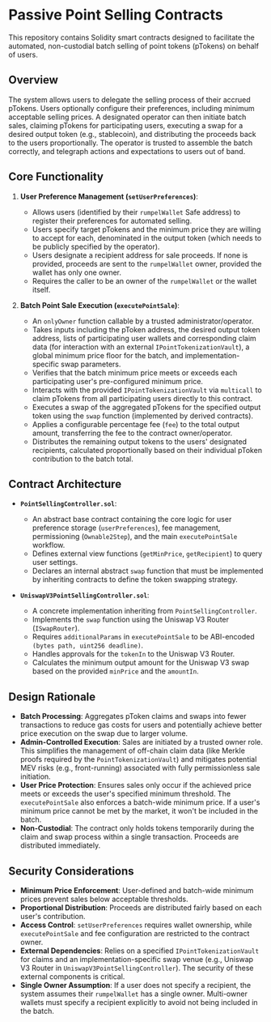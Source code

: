 # Passive Point Selling Contracts

This repository contains Solidity smart contracts designed to facilitate the automated, non-custodial batch selling of point tokens (pTokens) on behalf of users.

## Overview

The system allows users to delegate the selling process of their accrued pTokens. Users optionally configure their preferences, including minimum acceptable selling prices. A designated operator can then initiate batch sales, claiming pTokens for participating users, executing a swap for a desired output token (e.g., stablecoin), and distributing the proceeds back to the users proportionally. The operator is trusted to assemble the batch correctly, and telegraph actions and expectations to users out of band.

## Core Functionality

1.  **User Preference Management (`setUserPreferences`)**:
    *   Allows users (identified by their `rumpelWallet` Safe address) to register their preferences for automated selling.
    *   Users specify target pTokens and the minimum price they are willing to accept for each, denominated in the output token (which needs to be publicly specified by the operator).
    *   Users designate a recipient address for sale proceeds. If none is provided, proceeds are sent to the `rumpelWallet` owner, provided the wallet has only one owner.
    *   Requires the caller to be an owner of the `rumpelWallet` or the wallet itself.

2.  **Batch Point Sale Execution (`executePointSale`)**:
    *   An `onlyOwner` function callable by a trusted administrator/operator.
    *   Takes inputs including the pToken address, the desired output token address, lists of participating user wallets and corresponding claim data (for interaction with an external `IPointTokenizationVault`), a global minimum price floor for the batch, and implementation-specific swap parameters.
    *   Verifies that the batch minimum price meets or exceeds each participating user's pre-configured minimum price.
    *   Interacts with the provided `IPointTokenizationVault` via `multicall` to claim pTokens from all participating users directly to this contract.
    *   Executes a swap of the aggregated pTokens for the specified output token using the `swap` function (implemented by derived contracts).
    *   Applies a configurable percentage fee (`fee`) to the total output amount, transferring the fee to the contract owner/operator.
    *   Distributes the remaining output tokens to the users' designated recipients, calculated proportionally based on their individual pToken contribution to the batch total.

## Contract Architecture

*   **`PointSellingController.sol`**:
    *   An abstract base contract containing the core logic for user preference storage (`userPreferences`), fee management, permissioning (`Ownable2Step`), and the main `executePointSale` workflow.
    *   Defines external view functions (`getMinPrice`, `getRecipient`) to query user settings.
    *   Declares an internal abstract `swap` function that must be implemented by inheriting contracts to define the token swapping strategy.

*   **`UniswapV3PointSellingController.sol`**:
    *   A concrete implementation inheriting from `PointSellingController`.
    *   Implements the `swap` function using the Uniswap V3 Router (`ISwapRouter`).
    *   Requires `additionalParams` in `executePointSale` to be ABI-encoded `(bytes path, uint256 deadline)`.
    *   Handles approvals for the `tokenIn` to the Uniswap V3 Router.
    *   Calculates the minimum output amount for the Uniswap V3 swap based on the provided `minPrice` and the `amountIn`.

## Design Rationale

*   **Batch Processing**: Aggregates pToken claims and swaps into fewer transactions to reduce gas costs for users and potentially achieve better price execution on the swap due to larger volume.
*   **Admin-Controlled Execution**: Sales are initiated by a trusted owner role. This simplifies the management of off-chain claim data (like Merkle proofs required by the `PointTokenizationVault`) and mitigates potential MEV risks (e.g., front-running) associated with fully permissionless sale initiation.
*   **User Price Protection**: Ensures sales only occur if the achieved price meets or exceeds the user's specified minimum threshold. The `executePointSale` also enforces a batch-wide minimum price. If a user's minimum price cannot be met by the market, it won't be included in the batch.
*   **Non-Custodial**: The contract only holds tokens temporarily during the claim and swap process within a single transaction. Proceeds are distributed immediately.

## Security Considerations

*   **Minimum Price Enforcement**: User-defined and batch-wide minimum prices prevent sales below acceptable thresholds.
*   **Proportional Distribution**: Proceeds are distributed fairly based on each user's contribution.
*   **Access Control**: `setUserPreferences` requires wallet ownership, while `executePointSale` and fee configuration are restricted to the contract owner.
*   **External Dependencies**: Relies on a specified `IPointTokenizationVault` for claims and an implementation-specific swap venue (e.g., Uniswap V3 Router in `UniswapV3PointSellingController`). The security of these external components is critical.
*   **Single Owner Assumption**: If a user does not specify a recipient, the system assumes their `rumpelWallet` has a single owner. Multi-owner wallets must specify a recipient explicitly to avoid not being included in the batch.
